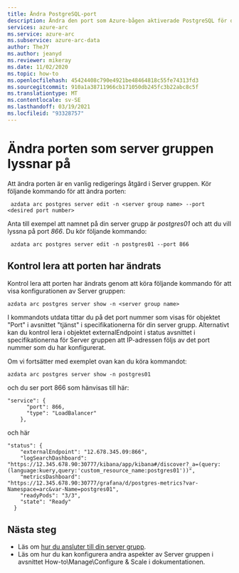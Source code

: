 ```yaml
---
title: Ändra PostgreSQL-port
description: Ändra den port som Azure-bågen aktiverade PostgreSQL för den storskaliga Server gruppen lyssnar på.
services: azure-arc
ms.service: azure-arc
ms.subservice: azure-arc-data
author: TheJY
ms.author: jeanyd
ms.reviewer: mikeray
ms.date: 11/02/2020
ms.topic: how-to
ms.openlocfilehash: 45424408c790e4921be48464818c55fe74313fd3
ms.sourcegitcommit: 910a1a38711966cb171050db245fc3b22abc8c5f
ms.translationtype: MT
ms.contentlocale: sv-SE
ms.lasthandoff: 03/19/2021
ms.locfileid: "93328757"
---
```

# <a name="change-the-port-on-which-the-server-group-is-listening"></a>Ändra porten som server gruppen lyssnar på 

Att ändra porten är en vanlig redigerings åtgärd i Server gruppen. Kör följande kommando för att ändra porten:
```console
 azdata arc postgres server edit -n <server group name> --port <desired port number>
```

Anta till exempel att namnet på din server grupp är _postgres01_ och att du vill lyssna på port _866_. Du kör följande kommando:
```console
 azdata arc postgres server edit -n postgres01 --port 866
```

## <a name="verify-that-the-port-was-changed"></a>Kontrol lera att porten har ändrats

Kontrol lera att porten har ändrats genom att köra följande kommando för att visa konfigurationen av Server gruppen:
```console
azdata arc postgres server show -n <server group name>
```

I kommandots utdata tittar du på det port nummer som visas för objektet "Port" i avsnittet "tjänst" i specifikationerna för din server grupp.
Alternativt kan du kontrol lera i objektet externalEndpoint i status avsnittet i specifikationerna för Server gruppen att IP-adressen följs av det port nummer som du har konfigurerat.

Om vi fortsätter med exemplet ovan kan du köra kommandot:
```console
azdata arc postgres server show -n postgres01
```

och du ser port 866 som hänvisas till här:

```console
"service": {
      "port": 866,
      "type": "LoadBalancer"
    },
```
och här

```console
"status": {
    "externalEndpoint": "12.678.345.09:866",
    "logSearchDashboard": "https://12.345.678.90:30777/kibana/app/kibana#/discover?_a=(query:(language:kuery,query:'custom_resource_name:postgres01'))",
    "metricsDashboard": "https://12.345.678.90:30777/grafana/d/postgres-metrics?var-Namespace=arc&var-Name=postgres01",
    "readyPods": "3/3",
    "state": "Ready"
  }
```
## <a name="next-steps"></a>Nästa steg
- Läs om [hur du ansluter till din server grupp](get-connection-endpoints-and-connection-strings-postgres-hyperscale.md).
- Läs om hur du kan konfigurera andra aspekter av Server gruppen i avsnittet How-to\Manage\Configure & Scale i dokumentationen.

